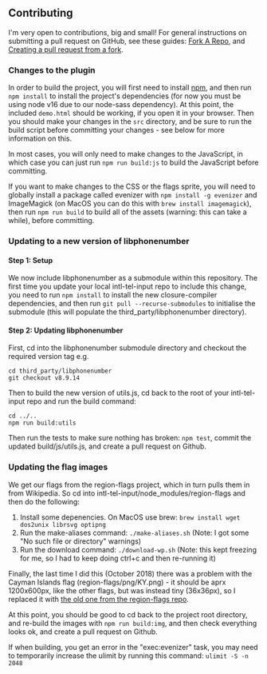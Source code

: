 ## Contributing

I'm very open to contributions, big and small! For general instructions on submitting a pull request on GitHub, see these guides: [Fork A Repo](https://help.github.com/articles/fork-a-repo), and [Creating a pull request from a fork](https://help.github.com/articles/creating-a-pull-request-from-a-fork/).

### Changes to the plugin

In order to build the project, you will first need to install [npm](https://www.npmjs.org), and then run `npm install` to install the project's dependencies (for now you must be using node v16 due to our node-sass dependency). At this point, the included `demo.html` should be working, if you open it in your browser. Then you should make your changes in the `src` directory, and be sure to run the build script before committing your changes - see below for more information on this.

In most cases, you will only need to make changes to the JavaScript, in which case you can just run `npm run build:js` to build the JavaScript before committing.

If you want to make changes to the CSS or the flags sprite, you will need to globally install a package called evenizer with `npm install -g evenizer` and ImageMagick (on MacOS you can do this with `brew install imagemagick`), then run `npm run build` to build all of the assets (warning: this can take a while), before committing.

### Updating to a new version of libphonenumber

#### Step 1: Setup

We now include libphonenumber as a submodule within this repository. The first time you update your local intl-tel-input repo to include this change, you need to run `npm install` to install the new closure-compiler dependencies, and then run `git pull --recurse-submodules` to initialise the submodule (this will populate the third_party/libphonenumber directory).

#### Step 2: Updating libphonenumber

First, cd into the libphonenumber submodule directory and checkout the required version tag e.g.

```
cd third_party/libphonenumber
git checkout v8.9.14
```

Then to build the new version of utils.js, cd back to the root of your intl-tel-input repo and run the build command:

```
cd ../..
npm run build:utils
```

Then run the tests to make sure nothing has broken: `npm test`, commit the updated build/js/utils.js, and create a pull request on Github.


### Updating the flag images

We get our flags from the region-flags project, which in turn pulls them in from Wikipedia. So cd into intl-tel-input/node_modules/region-flags and then do the following:

1. Install some depenencies. On MacOS use brew: `brew install wget dos2unix librsvg optipng`
2. Run the make-aliases command: `./make-aliases.sh` (Note: I got some "No such file or directory" warnings)
3. Run the download command: `./download-wp.sh` (Note: this kept freezing for me, so I had to keep doing ctrl+c and then re-running it)

Finally, the last time I did this (October 2018) there was a problem with the Cayman Islands flag (region-flags/png/KY.png) - it should be aprx 1200x600px, like the other flags, but was instead tiny (36x36px), so I replaced it with [the old one from the region-flags repo](https://github.com/behdad/region-flags/blob/gh-pages/png/KY.png).

At this point, you should be good to cd back to the project root directory, and re-build the images with `npm run build:img`, and then check everything looks ok, and create a pull request on Github.

If when building, you get an error in the "exec:evenizer" task, you may need to temporarily increase the ulimit by running this command: `ulimit -S -n 2048`
